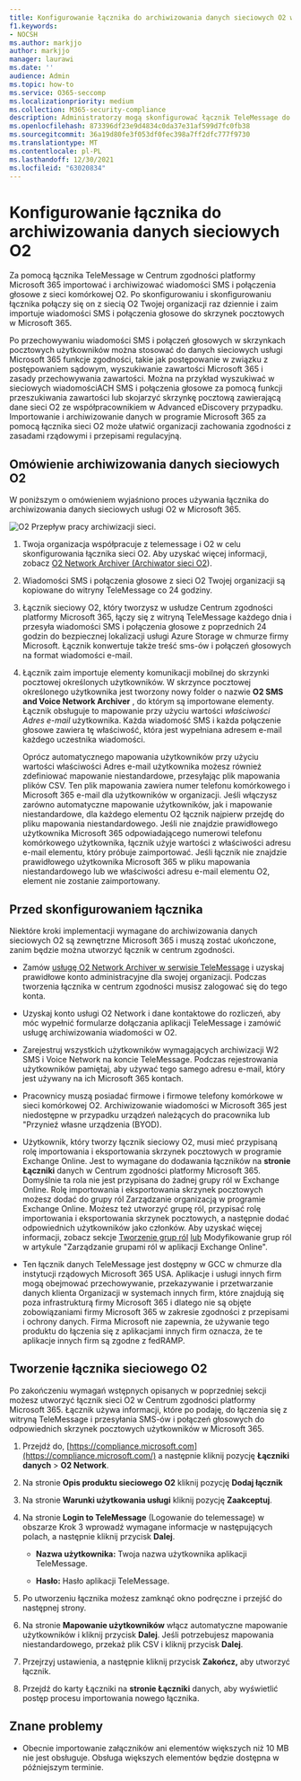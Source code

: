 ```yaml
---
title: Konfigurowanie łącznika do archiwizowania danych sieciowych O2 w Microsoft 365
f1.keywords:
- NOCSH
ms.author: markjjo
author: markjjo
manager: laurawi
ms.date: ''
audience: Admin
ms.topic: how-to
ms.service: O365-seccomp
ms.localizationpriority: medium
ms.collection: M365-security-compliance
description: Administratorzy mogą skonfigurować łącznik TeleMessage do importowania i archiwizowania danych SMS i MMS z sieci komórkowej O2 w Microsoft 365. Dzięki temu można archiwizować dane ze źródeł danych innych firm w programie Microsoft 365, aby zarządzać danymi innych firm przy użyciu funkcji zgodności, takich jak archiwizacja ze względu na przepisy prawne, wyszukiwanie zawartości i zasady przechowywania.
ms.openlocfilehash: 873396df23e9d4834c0da37e31af599d7fc0fb38
ms.sourcegitcommit: 36a19d80fe3f053df0fec398a7ff2dfc777f9730
ms.translationtype: MT
ms.contentlocale: pl-PL
ms.lasthandoff: 12/30/2021
ms.locfileid: "63020834"
---
```

# <a name="set-up-a-connector-to-archive-o2-network-data"></a>Konfigurowanie łącznika do archiwizowania danych sieciowych O2

Za pomocą łącznika TeleMessage w Centrum zgodności platformy Microsoft 365 importować i archiwizować wiadomości SMS i połączenia głosowe z sieci komórkowej O2. Po skonfigurowaniu i skonfigurowaniu łącznika połączy się on z siecią O2 Twojej organizacji raz dziennie i zaim importuje wiadomości SMS i połączenia głosowe do skrzynek pocztowych w Microsoft 365.

Po przechowywaniu wiadomości SMS i połączeń głosowych w skrzynkach pocztowych użytkowników można stosować do danych sieciowych usługi Microsoft 365 funkcje zgodności, takie jak postępowanie w związku z postępowaniem sądowym, wyszukiwanie zawartości Microsoft 365 i zasady przechowywania zawartości. Można na przykład wyszukiwać w sieciowych wiadomościACH SMS i połączenia głosowe za pomocą funkcji przeszukiwania zawartości lub skojarzyć skrzynkę pocztową zawierającą dane sieci O2 ze współpracownikiem w Advanced eDiscovery przypadku. Importowanie i archiwizowanie danych w programie Microsoft 365 za pomocą łącznika sieci O2 może ułatwić organizacji zachowania zgodności z zasadami rządowymi i przepisami regulacyjną.

## <a name="overview-of-archiving-o2-network-data"></a>Omówienie archiwizowania danych sieciowych O2

W poniższym o omówieniem wyjaśniono proces używania łącznika do archiwizowania danych sieciowych usługi O2 w Microsoft 365.

![O2 Przepływ pracy archiwizacji sieci.](../media/O2NetworkConnectorWorkflow.png)

1. Twoja organizacja współpracuje z telemessage i O2 w celu skonfigurowania łącznika sieci O2. Aby uzyskać więcej informacji, zobacz [O2 Network Archiver (Archiwator sieci O2](https://www.telemessage.com/office365-activation-for-o2-network-archiver)).

2. Wiadomości SMS i połączenia głosowe z sieci O2 Twojej organizacji są kopiowane do witryny TeleMessage co 24 godziny.

3. Łącznik sieciowy O2, który tworzysz w usłudze Centrum zgodności platformy Microsoft 365, łączy się z witryną TeleMessage każdego dnia i przesyła wiadomości SMS i połączenia głosowe z poprzednich 24 godzin do bezpiecznej lokalizacji usługi Azure Storage w chmurze firmy Microsoft. Łącznik konwertuje także treść sms-ów i połączeń głosowych na format wiadomości e-mail.

4. Łącznik zaim importuje elementy komunikacji mobilnej do skrzynki pocztowej określonych użytkowników. W skrzynce pocztowej określonego użytkownika jest tworzony nowy folder o nazwie **O2 SMS and Voice Network Archiver** , do którym są importowane elementy. Łącznik obsługuje to mapowanie przy użyciu wartości *właściwości Adres e-mail* użytkownika. Każda wiadomość SMS i każda połączenie głosowe zawiera tę właściwość, która jest wypełniana adresem e-mail każdego uczestnika wiadomości.

   Oprócz automatycznego mapowania użytkowników przy użyciu wartości właściwości Adres e-mail użytkownika możesz również zdefiniować mapowanie niestandardowe, przesyłając plik mapowania plików CSV. Ten plik mapowania zawiera numer telefonu komórkowego i Microsoft 365 e-mail dla użytkowników w organizacji. Jeśli włączysz zarówno automatyczne mapowanie użytkowników, jak i mapowanie niestandardowe, dla każdego elementu O2 łącznik najpierw przejdę do pliku mapowania niestandardowego. Jeśli nie znajdzie prawidłowego użytkownika Microsoft 365 odpowiadającego numerowi telefonu komórkowego użytkownika, łącznik użyje wartości z właściwości adresu e-mail elementu, który próbuje zaimportować. Jeśli łącznik nie znajdzie prawidłowego użytkownika Microsoft 365 w pliku mapowania niestandardowego lub we właściwości adresu e-mail elementu O2, element nie zostanie zaimportowany.

## <a name="before-you-set-up-a-connector"></a>Przed skonfigurowaniem łącznika

Niektóre kroki implementacji wymagane do archiwizowania danych sieciowych O2 są zewnętrzne Microsoft 365 i muszą zostać ukończone, zanim będzie można utworzyć łącznik w centrum zgodności.

- Zamów [usługę O2 Network Archiver w serwisie TeleMessage](https://www.telemessage.com/mobile-archiver/order-mobile-archiver-for-o365/) i uzyskaj prawidłowe konto administracyjne dla swojej organizacji. Podczas tworzenia łącznika w centrum zgodności musisz zalogować się do tego konta.

- Uzyskaj konto usługi O2 Network i dane kontaktowe do rozliczeń, aby móc wypełnić formularze dołączania aplikacji TeleMessage i zamówić usługę archiwizowania wiadomości w O2.

- Zarejestruj wszystkich użytkowników wymagających archiwizacji W2 SMS i Voice Network na koncie TeleMessage. Podczas rejestrowania użytkowników pamiętaj, aby używać tego samego adresu e-mail, który jest używany na ich Microsoft 365 kontach.

- Pracownicy muszą posiadać firmowe i firmowe telefony komórkowe w sieci komórkowej O2. Archiwizowanie wiadomości w Microsoft 365 jest niedostępne w przypadku urządzeń należących do pracownika lub "Przynieź własne urządzenia (BYOD).

- Użytkownik, który tworzy łącznik sieciowy O2, musi mieć przypisaną rolę importowania i eksportowania skrzynek pocztowych w programie Exchange Online. Jest to wymagane do dodawania łączników na **stronie Łączniki** danych w Centrum zgodności platformy Microsoft 365. Domyślnie ta rola nie jest przypisana do żadnej grupy ról w Exchange Online. Rolę importowania i eksportowania skrzynek pocztowych możesz dodać do grupy ról Zarządzanie organizacją w programie Exchange Online. Możesz też utworzyć grupę ról, przypisać rolę importowania i eksportowania skrzynek pocztowych, a następnie dodać odpowiednich użytkowników jako członków. Aby uzyskać więcej informacji, zobacz sekcje [Tworzenie grup ról](/Exchange/permissions-exo/role-groups#create-role-groups) [lub](/Exchange/permissions-exo/role-groups#modify-role-groups) Modyfikowanie grup ról w artykule "Zarządzanie grupami ról w aplikacji Exchange Online".

- Ten łącznik danych TeleMessage jest dostępny w GCC w chmurze dla instytucji rządowych Microsoft 365 USA. Aplikacje i usługi innych firm mogą obejmować przechowywanie, przekazywanie i przetwarzanie danych klienta Organizacji w systemach innych firm, które znajdują się poza infrastrukturą firmy Microsoft 365 i dlatego nie są objęte zobowiązaniami firmy Microsoft 365 w zakresie zgodności z przepisami i ochrony danych. Firma Microsoft nie zapewnia, że używanie tego produktu do łączenia się z aplikacjami innych firm oznacza, że te aplikacje innych firm są zgodne z fedRAMP.

## <a name="create-an-o2-network-connector"></a>Tworzenie łącznika sieciowego O2

Po zakończeniu wymagań wstępnych opisanych w poprzedniej sekcji możesz utworzyć łącznik sieci O2 w Centrum zgodności platformy Microsoft 365. Łącznik używa informacji, które po podaję, do łączenia się z witryną TeleMessage i przesyłania SMS-ów i połączeń głosowych do odpowiednich skrzynek pocztowych użytkowników w Microsoft 365.

1. Przejdź do, [https://compliance.microsoft.com](https://compliance.microsoft.com/) a następnie kliknij pozycję **Łączniki danych** \> **O2 Network**.

2. Na stronie **Opis produktu sieciowego O2** kliknij pozycję **Dodaj łącznik**

3. Na stronie **Warunki użytkowania usługi** kliknij pozycję **Zaakceptuj**.

4. Na stronie **Login to TeleMessage** (Logowanie do telemessage) w obszarze Krok 3 wprowadź wymagane informacje w następujących polach, a następnie kliknij przycisk **Dalej**.

   - **Nazwa użytkownika:** Twoja nazwa użytkownika aplikacji TeleMessage.

   - **Hasło:** Hasło aplikacji TeleMessage.

5. Po utworzeniu łącznika możesz zamknąć okno podręczne i przejść do następnej strony.

6. Na stronie **Mapowanie użytkowników** włącz automatyczne mapowanie użytkowników i kliknij przycisk **Dalej**. Jeśli potrzebujesz mapowania niestandardowego, przekaż plik CSV i kliknij przycisk **Dalej**.

7. Przejrzyj ustawienia, a następnie kliknij przycisk **Zakończ,** aby utworzyć łącznik.

8. Przejdź do karty Łączniki na **stronie Łączniki** danych, aby wyświetlić postęp procesu importowania nowego łącznika.

## <a name="known-issues"></a>Znane problemy

- Obecnie importowanie załączników ani elementów większych niż 10 MB nie jest obsługuje. Obsługa większych elementów będzie dostępna w późniejszym terminie.
